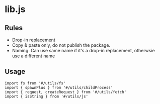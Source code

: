 # lib.js

## Rules

- Drop-in replacement
- Copy & paste only, do not publish the package.
- Naming: Can use same name if it's a drop-in replacement, otherwsie use a different name

## Usage

```
import fs from '#/utils/fs'
import { spawnPlus } from '#/utils/childProcess'
import { request, createRequest } from '#/utils/fetch'
import { isString } from '#/utils/js'
```
